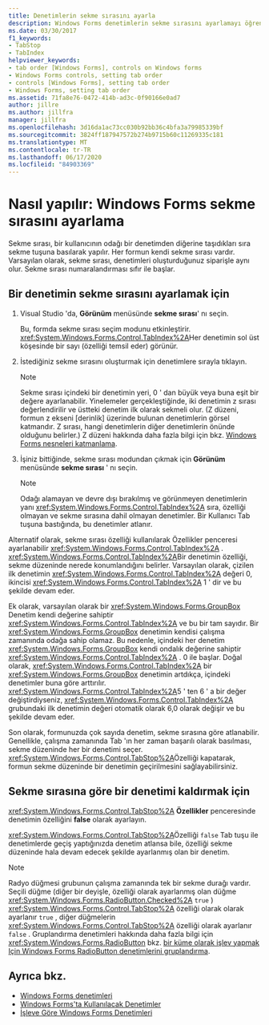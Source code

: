 ```yaml
---
title: Denetimlerin sekme sırasını ayarla
description: Windows Forms denetimlerin sekme sırasını ayarlamayı öğrenin. Sekme sırasını Visual Studio ile ayarlayın veya Özellikler penceresi TabIndex özelliğini kullanın.
ms.date: 03/30/2017
f1_keywords:
- TabStop
- TabIndex
helpviewer_keywords:
- tab order [Windows Forms], controls on Windows forms
- Windows Forms controls, setting tab order
- controls [Windows Forms], setting tab order
- Windows Forms, setting tab order
ms.assetid: 71fa8e76-0472-414b-ad3c-0f90166e0ad7
author: jillre
ms.author: jillfra
manager: jillfra
ms.openlocfilehash: 3d16da1ac73cc030b92bb36c4bfa3a79985339bf
ms.sourcegitcommit: 3824ff187947572b274b9715b60c11269335c181
ms.translationtype: MT
ms.contentlocale: tr-TR
ms.lasthandoff: 06/17/2020
ms.locfileid: "84903369"
---
```

# <a name="how-to-set-the-tab-order-on-windows-forms"></a>Nasıl yapılır: Windows Forms sekme sırasını ayarlama

Sekme sırası, bir kullanıcının odağı bir denetimden diğerine taşıdıkları sıra sekme tuşuna basılarak yapılır. Her formun kendi sekme sırası vardır. Varsayılan olarak, sekme sırası, denetimleri oluşturduğunuz siparişle aynı olur. Sekme sırası numaralandırması sıfır ile başlar.

## <a name="to-set-the-tab-order-of-a-control"></a>Bir denetimin sekme sırasını ayarlamak için

1. Visual Studio 'da, **Görünüm** menüsünde **sekme sırası**' nı seçin.

   Bu, formda sekme sırası seçim modunu etkinleştirir. <xref:System.Windows.Forms.Control.TabIndex%2A>Her denetimin sol üst köşesinde bir sayı (özelliği temsil eder) görünür.

2. İstediğiniz sekme sırasını oluşturmak için denetimlere sırayla tıklayın.

   > [!NOTE]
   > Sekme sırası içindeki bir denetimin yeri, 0 ' dan büyük veya buna eşit bir değere ayarlanabilir. Yinelemeler gerçekleştiğinde, iki denetimin z sırası değerlendirilir ve üstteki denetim ilk olarak sekmeli olur. (Z düzeni, formun z ekseni [derinlik] üzerinde bulunan denetimlerin görsel katmandır. Z sırası, hangi denetimlerin diğer denetimlerin önünde olduğunu belirler.) Z düzeni hakkında daha fazla bilgi için bkz. [Windows Forms nesneleri katmanlama](how-to-layer-objects-on-windows-forms.md).

3. İşiniz bittiğinde, sekme sırası modundan çıkmak için **Görünüm** menüsünde **sekme sırası** ' nı seçin.

   > [!NOTE]
   > Odağı alamayan ve devre dışı bırakılmış ve görünmeyen denetimlerin yanı <xref:System.Windows.Forms.Control.TabIndex%2A> sıra, özelliği olmayan ve sekme sırasına dahil olmayan denetimler. Bir Kullanıcı Tab tuşuna bastığında, bu denetimler atlanır.

Alternatif olarak, sekme sırası özelliği kullanılarak Özellikler penceresi ayarlanabilir <xref:System.Windows.Forms.Control.TabIndex%2A> . <xref:System.Windows.Forms.Control.TabIndex%2A>Bir denetimin özelliği, sekme düzeninde nerede konumlandığını belirler. Varsayılan olarak, çizilen ilk denetimin <xref:System.Windows.Forms.Control.TabIndex%2A> değeri 0, ikincisi <xref:System.Windows.Forms.Control.TabIndex%2A> 1 ' dir ve bu şekilde devam eder.

Ek olarak, varsayılan olarak bir <xref:System.Windows.Forms.GroupBox> Denetim kendi değerine sahiptir <xref:System.Windows.Forms.Control.TabIndex%2A> ve bu bir tam sayıdır. Bir <xref:System.Windows.Forms.GroupBox> denetimin kendisi çalışma zamanında odağa sahip olamaz. Bu nedenle, içindeki her denetim <xref:System.Windows.Forms.GroupBox> kendi ondalık değerine sahiptir <xref:System.Windows.Forms.Control.TabIndex%2A> . 0 ile başlar. Doğal olarak, <xref:System.Windows.Forms.Control.TabIndex%2A> bir <xref:System.Windows.Forms.GroupBox> denetimin artdıkça, içindeki denetimler buna göre arttırılır. <xref:System.Windows.Forms.Control.TabIndex%2A>5 ' ten 6 ' a bir değer değiştirdiyseniz, <xref:System.Windows.Forms.Control.TabIndex%2A> grubundaki ilk denetimin değeri otomatik olarak 6,0 olarak değişir ve bu şekilde devam eder.

Son olarak, formunuzda çok sayıda denetim, sekme sırasına göre atlanabilir. Genellikle, çalışma zamanında Tab 'ın her zaman başarılı olarak basılması, sekme düzeninde her bir denetimi seçer. <xref:System.Windows.Forms.Control.TabStop%2A>Özelliği kapatarak, formun sekme düzeninde bir denetimin geçirilmesini sağlayabilirsiniz.

## <a name="to-remove-a-control-from-the-tab-order"></a>Sekme sırasına göre bir denetimi kaldırmak için

<xref:System.Windows.Forms.Control.TabStop%2A> **Özellikler** penceresinde denetimin özelliğini **false** olarak ayarlayın.

<xref:System.Windows.Forms.Control.TabStop%2A>Özelliği `false` Tab tuşu ile denetimlerde geçiş yaptığınızda denetim atlansa bile, özelliği sekme düzeninde hala devam edecek şekilde ayarlanmış olan bir denetim.

> [!NOTE]
> Radyo düğmesi grubunun çalışma zamanında tek bir sekme durağı vardır. Seçili düğme (diğer bir deyişle, özelliği olarak ayarlanmış olan düğme <xref:System.Windows.Forms.RadioButton.Checked%2A> `true` ) <xref:System.Windows.Forms.Control.TabStop%2A> özelliği olarak olarak ayarlanır `true` , diğer düğmelerin <xref:System.Windows.Forms.Control.TabStop%2A> özelliği olarak ayarlanır `false` . Gruplandırma denetimleri hakkında daha fazla bilgi için <xref:System.Windows.Forms.RadioButton> bkz. [bir küme olarak işlev yapmak Için Windows Forms RadioButton denetimlerini gruplandırma](how-to-group-windows-forms-radiobutton-controls-to-function-as-a-set.md).

## <a name="see-also"></a>Ayrıca bkz.

- [Windows Forms denetimleri](index.md)
- [Windows Forms'ta Kullanılacak Denetimler](controls-to-use-on-windows-forms.md)
- [İşleve Göre Windows Forms Denetimleri](windows-forms-controls-by-function.md)
